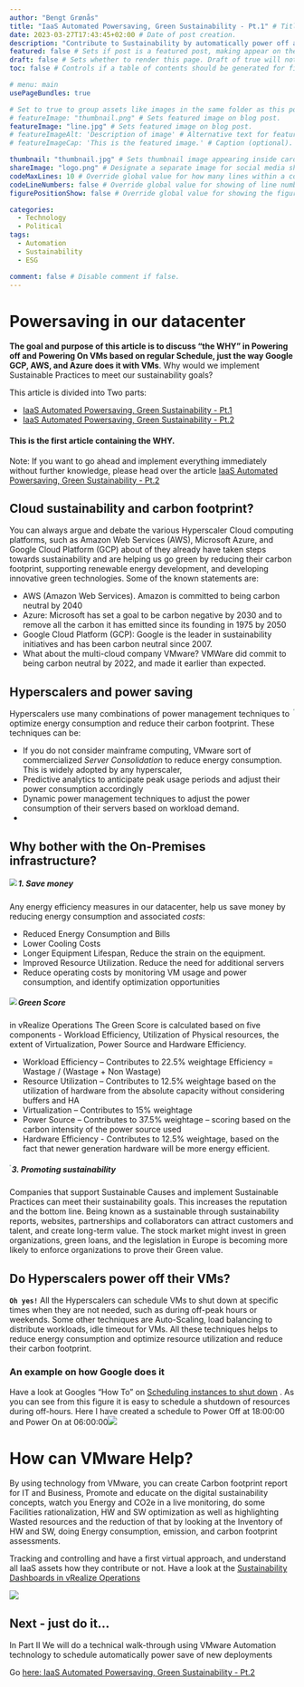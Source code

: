 ```yaml
---
author: "Bengt Grønås"
title: "IaaS Automated Powersaving, Green Sustainability - Pt.1" # Title of the blog post.
date: 2023-03-27T17:43:45+02:00 # Date of post creation.
description: "Contribute to Sustainability by automatically power off and power on of your IaaS workloads as a green service" # Description used for search engine.
featured: false # Sets if post is a featured post, making appear on the home page side bar.
draft: false # Sets whether to render this page. Draft of true will not be rendered.
toc: false # Controls if a table of contents should be generated for first-level links automatically.

# menu: main
usePageBundles: true 

# Set to true to group assets like images in the same folder as this post.
# featureImage: "thumbnail.png" # Sets featured image on blog post.
featureImage: "line.jpg" # Sets featured image on blog post.
# featureImageAlt: 'Description of image' # Alternative text for featured image.
# featureImageCap: 'This is the featured image.' # Caption (optional).

thumbnail: "thumbnail.jpg" # Sets thumbnail image appearing inside card on homepage.
shareImage: "logo.png" # Designate a separate image for social media sharing.
codeMaxLines: 10 # Override global value for how many lines within a code block before auto-collapsing.
codeLineNumbers: false # Override global value for showing of line numbers within code block.
figurePositionShow: false # Override global value for showing the figure label.

categories:
  - Technology
  - Political
tags:
  - Automation
  - Sustainability
  - ESG

comment: false # Disable comment if false.
---
```


# **Powersaving in our datacenter**

**The goal and purpose of this article is to discuss “the WHY” in Powering off and Powering On VMs based on regular Schedule, just the way Google GCP, AWS, and Azure does it with VMs**. Why would we implement Sustainable Practices to meet our sustainability goals? 

This article is divided into Two parts:

- [IaaS Automated Powersaving, Green Sustainability - Pt.1](https://bengt.no/post/2023-03-27/)
- [IaaS Automated Powersaving, Green Sustainability - Pt.2](https://bengt.no/post/2023-04-16/) 

#### This is the first article containing the WHY. 

Note: If you want to go ahead and implement everything immediately without further knowledge, please head over the article [IaaS Automated Powersaving, Green Sustainability - Pt.2](https://bengt.no/post/2023-04-16/) 

## Cloud sustainability and carbon footprint?

You can always argue and debate the various Hyperscaler Cloud computing platforms, such as Amazon Web Services (AWS), Microsoft Azure, and Google Cloud Platform (GCP) about of they already have taken steps towards sustainability and are helping us go green by reducing their carbon footprint, supporting renewable energy development, and developing innovative green technologies. Some of the known statements are:

- AWS (Amazon Web Services). Amazon is committed to being carbon neutral by 2040
- Azure: Microsoft has set a goal to be carbon negative by 2030 and to remove all the carbon it has emitted since its founding in 1975 by 2050
- Google Cloud Platform (GCP): Google is the leader in sustainability initiatives and has been carbon neutral since 2007.
- What about the multi-cloud company VMware?  VMWare did commit to being carbon neutral by 2022, and made it earlier than expected. 

## Hyperscalers and power saving

<img src="./images/index/60510880_7.png" align="right" style="zoom:15%;" />Hyperscalers use many combinations of power management techniques to optimize energy consumption and reduce their carbon footprint. These techniques can be: 

- If you do not consider mainframe computing, VMware sort of commercialized *Server Consolidation* to reduce energy consumption. This is widely adopted by any hyperscaler, 
- Predictive analytics to anticipate peak usage periods and adjust their power consumption accordingly
- Dynamic power management techniques to adjust the power consumption of their servers based on workload demand.
- 



## Why bother with the On-Premises infrastructure?

##### <img src="./images/index/Green_economy_UN.jpg" align="left" style="zoom:80%;" />1. Save money 

Any energy efficiency measures in our datacenter, help us save money by reducing energy consumption and associated *costs*:

- Reduced Energy Consumption and Bills
- Lower Cooling Costs
- Longer Equipment Lifespan, Reduce the strain on the equipment.
- Improved Resource Utilization. Reduce the need for additional servers
- Reduce operating costs by monitoring VM usage and power consumption, and identify optimization opportunities



##### <img src="./images/index/image-20230416160909470.png" align="left" style="zoom:80%;" /> Green Score

in vRealize Operations The Green Score is calculated based on five components - Workload Efficiency, Utilization of Physical resources, the extent of Virtualization, Power Source and Hardware Efficiency. 

- Workload Efficiency – Contributes to 22.5% weightage Efficiency = Wastage / (Wastage + Non Wastage)
- Resource Utilization – Contributes to 12.5% weightage based on the utilization of hardware from the absolute capacity without considering buffers and HA
- Virtualization – Contributes to 15% weightage
- Power Source – Contributes to 37.5% weightage – scoring based on the carbon intensity of the power source used
- Hardware Efficiency - Contributes to 12.5% weightage, based on the fact that newer generation hardware will be more energy efficient.



##### <img src="./images/index/Sustainable-Marketing.jpg" align="left" style="zoom:20%;" />3. Promoting sustainability

Companies that support Sustainable Causes and implement Sustainable Practices can meet their sustainability goals. This increases the reputation and the bottom line. Being known as a sustainable through sustainability reports, websites, partnerships and collaborators can attract customers and talent, and create long-term value. The stock market might invest in green organizations, green loans, and the legislation in Europe is becoming more likely to enforce organizations to prove their Green value. 





## Do Hyperscalers power off their VMs?

**`Oh yes!`** All the Hyperscalers can schedule VMs to shut down at specific times when they are not needed, such as during off-peak hours or weekends. Some other techniques are Auto-Scaling, load balancing to distribute workloads, idle timeout for VMs. All these techniques helps to reduce energy consumption and optimize resource utilization and reduce their carbon footprint.



### An example on how Google does it

Have a look at Googles “How To” on [Scheduling instances to shut down](https://cloud.google.com/compute/docs/instances/schedule-instance-start-stop#console) . As you can see from this figure it is easy to schedule a shutdown of resources during off-hours.  Here I have created a schedule to Power Off at 18:00:00 and Power On at 06:00:00<img src="./images/index/google_schedule.jpg" style="zoom: 100%;" />



# How can VMware Help?

By using technology from VMware, you can create Carbon footprint report for IT and Business, Promote and educate on the digital sustainability concepts, watch you Energy and CO2e in a live monitoring, do some Facilities rationalization, HW and SW optimization as well as highlighting Wasted resources and the reduction of that by looking at the Inventory of HW and SW, doing Energy consumption, emission, and carbon footprint assessments. 

Tracking and controlling and have a first virtual approach, and understand all IaaS assets how they contribute or not. Have a look at the [Sustainability Dashboards in vRealize Operations](https://blogs.vmware.com/management/2021/10/sustainability-dashboards-in-vrealize-operations-8-6.html)





![](./images/index/image-20230416154725047.png)



## **Next - just do it…**

In Part II We will do a technical walk-through using VMware Automation technology to schedule automatically power save of new deployments

Go [here: IaaS Automated Powersaving, Green Sustainability - Pt.2](https://bengt.no/post/2023-04-16)



